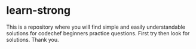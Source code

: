 # learn-strong
This is a repository where you will find simple and easily understandable solutions for codechef beginners practice questions.
First try then look for solutions. 
Thank you.

